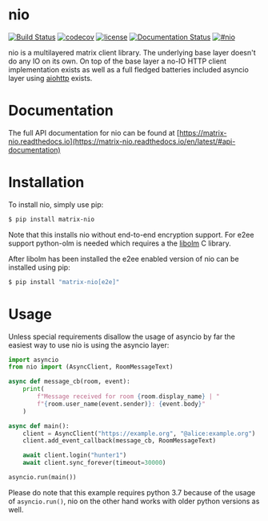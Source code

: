 nio  
===

[![Build Status](https://img.shields.io/travis/poljar/matrix-nio.svg?style=flat-square)](https://travis-ci.org/poljar/matrix-nio)
[![codecov](https://img.shields.io/codecov/c/github/poljar/matrix-nio/master.svg?style=flat-square)](https://codecov.io/gh/poljar/matrix-nio)
[![license](https://img.shields.io/badge/license-ISC-blue.svg?style=flat-square)](https://github.com/poljar/matrix-nio/blob/master/LICENSE.md)
[![Documentation Status](https://readthedocs.org/projects/matrix-nio/badge/?version=latest&style=flat-square)](https://matrix-nio.readthedocs.io/en/latest/?badge=latest)
[![#nio](https://img.shields.io/badge/matrix-%23nio:matrix.org-blue.svg?style=flat-square)](https://matrix.to/#/!twcBhHVdZlQWuuxBhN:termina.org.uk?via=termina.org.uk&via=matrix.org)



nio is a multilayered matrix client library. The underlying base layer doesn't
do any IO on its own. On top of the base layer a no-IO HTTP client
implementation exists as well as a full fledged batteries included asyncio
layer using [aiohttp](https://github.com/aio-libs/aiohttp/) exists.

Documentation
=============

The full API documentation for nio can be found at
[https://matrix-nio.readthedocs.io](https://matrix-nio.readthedocs.io/en/latest/#api-documentation)

Installation
============
To install nio, simply use pip:
```bash
$ pip install matrix-nio

```

Note that this installs nio without end-to-end encryption support. For e2ee
support python-olm is needed which requires a the
[libolm](https://gitlab.matrix.org/matrix-org/olm) C library.

After libolm has been installed the e2ee enabled version of  nio can be
installed using pip:

```bash
$ pip install "matrix-nio[e2e]"

```

Usage
=====

Unless special requirements disallow the usage of asyncio by far the easiest
way to use nio is using the asyncio layer:

```python
import asyncio
from nio import (AsyncClient, RoomMessageText)

async def message_cb(room, event):
    print(
        f"Message received for room {room.display_name} | "
        f"{room.user_name(event.sender)}: {event.body}"
    )

async def main():
    client = AsyncClient("https://example.org", "@alice:example.org")
    client.add_event_callback(message_cb, RoomMessageText)

    await client.login("hunter1")
    await client.sync_forever(timeout=30000)

asyncio.run(main())
```

Please do note that this example requires python 3.7 because of the usage of
`asyncio.run()`, nio on the other hand works with older python versions as well.
